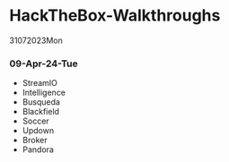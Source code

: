 # HackTheBox-Walkthroughs
31072023Mon

### 09-Apr-24-Tue

- StreamIO
- Intelligence
- Busqueda
- Blackfield
- Soccer
- Updown
- Broker
- Pandora